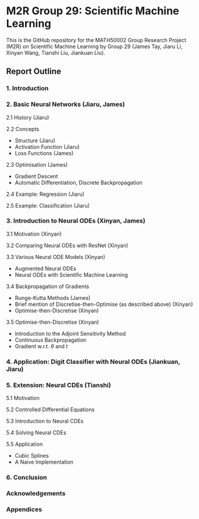 # M2R Group 29: Scientific Machine Learning

This is the GitHub repository for the MATH50002 Group Research Project (M2R) on Scientific Machine Learning by Group 29 (James Tay, Jiaru Li, Xinyan Wang, Tianshi Liu, Jiankuan Liu).

## Report Outline

### 1. Introduction

### 2. Basic Neural Networks (Jiaru, James)

2.1 History (Jiaru)

2.2 Concepts

- Structure (Jiaru)
- Activation Function (Jiaru)
- Loss Functions (James)

2.3 Optimisation (James)
- Gradient Descent
- Automatic Differentiation, Discrete Backpropagation

2.4 Example: Regression (Jiaru)

2.5 Example: Classification (Jiaru)

### 3. Introduction to Neural ODEs (Xinyan, James)

3.1 Motivation (Xinyan)

3.2 Comparing Neural ODEs with ResNet (Xinyan)

3.3 Various Neural ODE Models (Xinyan)

- Augmented Neural ODEs
- Neural ODEs with Scientific Machine Learning

3.4 Backpropagation of Gradients 
- Runge-Kutta Methods (James)
- Brief mention of Discretise-then-Optimise (as described above) (Xinyan)
- Optimise-then-Discretise (Xinyan)

3.5 Optimise-then-Discretise (Xinyan)
- Introduction to the Adjoint Sensitivity Method
- Continuous Backpropagation
- Gradient w.r.t. $\theta$ and $t$

### 4. Application: Digit Classifier with Neural ODEs (Jiankuan, Jiaru)

### 5. Extension: Neural CDEs (Tianshi)

5.1 Motivation

5.2 Controlled Differential Equations

5.3 Introduction to Neural CDEs

5.4 Solving Neural CDEs

5.5 Application

- Cubic Splines
- A Naive Implementation

### 6. Conclusion

### Acknowledgements

### Appendices
